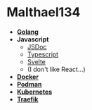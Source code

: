 #  Malthael134

- [**Golang**](https://go.dev/)
- **Javascript**
  - [JSDoc](https://jsdoc.app/)
  - [Typescript](https://www.typescriptlang.org/)
  - [Svelte](https://svelte.dev/)
  - (I don't like React...)
- [**Docker**](https://docker.com/)
- [**Podman**](https://podman.io/)
- [**Kubernetes**](https://kubernetes.io/)
- [**Traefik**](https://traefik.io/)
